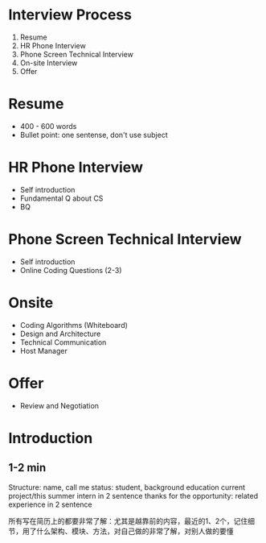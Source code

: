# Interview Process
1. Resume
2. HR Phone Interview
3. Phone Screen Technical Interview
4. On-site Interview
5. Offer

# Resume
- 400 - 600 words
- Bullet point: one sentense, don't use subject

# HR Phone Interview
- Self introduction
- Fundamental Q about CS
- BQ


# Phone Screen Technical Interview
- Self introduction
- Online Coding Questions (2-3)

# Onsite
- Coding Algorithms (Whiteboard)
- Design and Architecture
- Technical Communication
- Host Manager


# Offer
- Review and Negotiation


# Introduction
## 1-2 min
Structure: 
name, call me
status: student, background education
current project/this summer intern in 2 sentence
thanks for the opportunity: related experience in 2 sentence

所有写在简历上的都要非常了解：尤其是越靠前的内容，最近的1、2个，记住细节，用了什么架构、模块、方法，对自己做的非常了解，对别人做的要懂